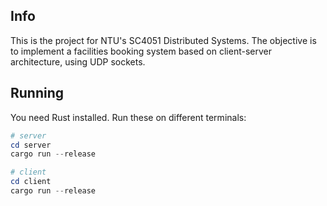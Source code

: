 ## Info
This is the project for NTU's SC4051 Distributed Systems.
The objective is to implement a facilities booking system based on client-server architecture, using UDP sockets.

## Running
You need Rust installed. Run these on different terminals:

```Powershell
# server
cd server
cargo run --release
```

```Powershell
# client
cd client
cargo run --release
```
